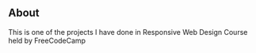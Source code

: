 ## About
This is one of the projects I have done in Responsive Web Design Course held by FreeCodeCamp
